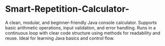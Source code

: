 # Smart-Repetition-Calculator-
A clean, modular, and beginner-friendly Java console calculator. Supports basic arithmetic operations, input validation, and error handling. Runs in a continuous loop with clear code structure using methods for readability and reuse. Ideal for learning Java basics and control flow.
